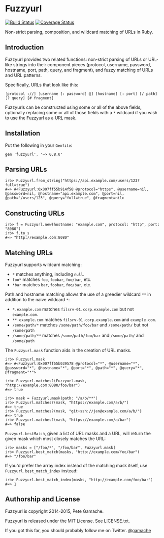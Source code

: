 # Fuzzyurl

[![Build Status](https://travis-ci.org/gamache/fuzzyurl.rb.svg?branch=master)](https://travis-ci.org/gamache/fuzzyurl.rb)
[![Coverage Status](https://coveralls.io/repos/gamache/fuzzyurl.rb/badge.svg?branch=master&service=github)](https://coveralls.io/github/gamache/fuzzyurl.rb?branch=master)

Non-strict parsing, composition, and wildcard matching of URLs in
Ruby.

## Introduction

Fuzzyurl provides two related functions: non-strict parsing of URLs or
URL-like strings into their component pieces (protocol, username, password,
hostname, port, path, query, and fragment), and fuzzy matching of URLs
and URL patterns.

Specifically, URLs that look like this:

    [protocol ://] [username [: password] @] [hostname] [: port] [/ path] [? query] [# fragment]

Fuzzyurls can be constructed using some or all of the above
fields, optionally replacing some or all of those fields with a `*`
wildcard if you wish to use the Fuzzyurl as a URL mask.


## Installation

Put the following in your `Gemfile`:

    gem 'fuzzyurl', '~> 0.8.0'


## Parsing URLs

    irb> Fuzzyurl.from_string("https://api.example.com/users/123?full=true")
    #=> #<Fuzzyurl:0x007ff55b914f58 @protocol="https", @username=nil, @password=nil, @hostname="api.example.com", @port=nil, @path="/users/123", @query="full=true", @fragment=nil>


## Constructing URLs

    irb> f = Fuzzyurl.new(hostname: "example.com", protocol: "http", port: "8080")
    irb> f.to_s
    #=> "http://example.com:8080"


## Matching URLs

Fuzzyurl supports wildcard matching:

* `*` matches anything, including `null`.
* `foo*` matches `foo`, `foobar`, `foo/bar`, etc.
* `*bar` matches `bar`, `foobar`, `foo/bar`, etc.

Path and hostname matching allows the use of a greedier wildcard `**` in
addition to the naive wildcard `*`:

* `*.example.com` matches `filsrv-01.corp.example.com` but not `example.com`.
* `**.example.com` matches `filsrv-01.corp.example.com` and `example.com`.
* `/some/path/*` matches `/some/path/foo/bar` and `/some/path/`
   but not `/some/path`
* `/some/path/**` matches `/some/path/foo/bar` and `/some/path/`
   and `/some/path`

The `Fuzzyurl.mask` function aids in the creation of URL masks.

    irb> Fuzzyurl.mask
    #=> #<Fuzzyurl:0x007ff55b039578 @protocol="*", @username="*", @password="*", @hostname="*", @port="*", @path="*", @query="*", @fragment="*">

    irb> Fuzzyurl.matches?(Fuzzyurl.mask, "http://example.com:8080/foo/bar")
    #=> true

    irb> mask = Fuzzyurl.mask(path: "/a/b/**")
    irb> Fuzzyurl.matches?(mask, "https://example.com/a/b/")
    #=> true
    irb> Fuzzyurl.matches?(mask, "git+ssh://jen@example.com/a/b/")
    #=> true
    irb> Fuzzyurl.matches?(mask, "https://example.com/a/bar")
    #=> false

`Fuzzyurl.bestMatch`, given a list of URL masks and a URL, will return
the given mask which most closely matches the URL:

    irb> masks = ["/foo/*", "/foo/bar", Fuzzyurl.mask]
    irb> Fuzzyurl.best_match(masks, "http://example.com/foo/bar")
    #=> "/foo/bar"

If you'd prefer the array index instead of the matching mask itself, use
`Fuzzyurl.best_match_index` instead:

    irb> Fuzzyurl.best_match_index(masks, "http://example.com/foo/bar")
    #=> 1


## Authorship and License

Fuzzyurl is copyright 2014-2015, Pete Gamache.

Fuzzyurl is released under the MIT License.  See LICENSE.txt.

If you got this far, you should probably follow me on Twitter.
[@gamache](https://twitter.com/gamache)

